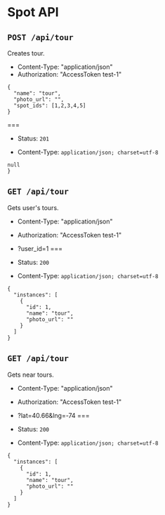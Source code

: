 # Spot API

## `POST /api/tour`

Creates tour.

* Content-Type: "application/json"
* Authorization: "AccessToken test-1"

```
{
  "name": "tour",
  "photo_url": "",
  "spot_ids": [1,2,3,4,5]
}
```

===

* Status: `201`

* Content-Type: `application/json; charset=utf-8`

```
null
}
```

## `GET /api/tour`

Gets user's tours.

* Content-Type: "application/json"
* Authorization: "AccessToken test-1"
* ?user_id=1
===

* Status: `200`

* Content-Type: `application/json; charset=utf-8`

```
{
  "instances": [
    {
      "id": 1,
      "name": "tour",
      "photo_url": ""
    }
  ]
}
```

## `GET /api/tour`

Gets near tours.

* Content-Type: "application/json"
* Authorization: "AccessToken test-1"
* ?lat=40.66&lng=-74
===

* Status: `200`

* Content-Type: `application/json; charset=utf-8`

```
{
  "instances": [
    {
      "id": 1,
      "name": "tour",
      "photo_url": ""
    }
  ]
}
```
